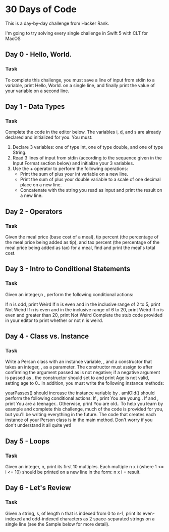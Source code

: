 # 30 Days of Code
This is a day-by-day challenge from Hacker Rank.

I'm going to try solving every single challenge in Swift 5 with CLT for MacOS


## Day 0 - Hello, World.

### Task
To complete this challenge, you must save a line of input from stdin to a variable, print Hello, World. on a single line, and finally print the value of your variable on a second line.


## Day 1 - Data Types

### Task
Complete the code in the editor below. The variables i, d, and s are already declared and initialized for you. You must:
1. Declare 3 variables: one of type int, one of type double, and one of type String.
2. Read 3 lines of input from stdin (according to the sequence given in the Input Format section below) and initialize your 3 variables.
3. Use the + operator to perform the following operations:
    * Print the sum of  plus your int variable on a new line.
    * Print the sum of  plus your double variable to a scale of one decimal place on a new line.
    * Concatenate  with the string you read as input and print the result on a new line.


## Day 2 - Operators

### Task
Given the meal price (base cost of a meal), tip percent (the percentage of the meal price being added as tip), and tax percent (the percentage of the meal price being added as tax) for a meal, find and print the meal's total cost.


## Day 3 - Intro to Conditional Statements

### Task
Given an integer,n , perform the following conditional actions:

If n is odd, print Weird
If n is even and in the inclusive range of 2 to 5, print Not Weird
If n is even and in the inclusive range of 6 to 20, print Weird
If n is even and greater than 20, print Not Weird
Complete the stub code provided in your editor to print whether or not n is weird.


## Day 4 - Class vs. Instance

### Task
Write a Person class with an instance variable, , and a constructor that takes an integer, , as a parameter. The constructor must assign  to  after confirming the argument passed as  is not negative; if a negative argument is passed as , the constructor should set  to  and print Age is not valid, setting age to 0.. In addition, you must write the following instance methods:

yearPasses() should increase the  instance variable by .
amIOld() should perform the following conditional actions:
If , print You are young..
If  and , print You are a teenager..
Otherwise, print You are old..
To help you learn by example and complete this challenge, much of the code is provided for you, but you'll be writing everything in the future. The code that creates each instance of your Person class is in the main method. Don't worry if you don't understand it all quite yet!


## Day 5 - Loops

### Task
Given an integer, n, print its first 10 multiples. Each multiple n x i (where 1 <= i <= 10) should be printed on a new line in the form: n x i = result.


## Day 6 - Let's Review

### Task
Given a string, s, of length n that is indexed from 0 to n-1, print its even-indexed and odd-indexed characters as  2 space-separated strings on a single line (see the Sample below for more detail).
